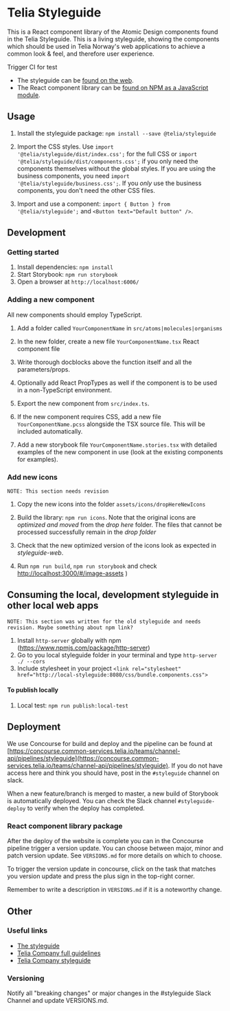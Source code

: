 # Telia Styleguide

This is a React component library of the Atomic Design components found in the Telia Styleguide. This is a living styleguide, showing the components which should be used in Telia Norway's web applications to achieve a common look & feel, and therefore user experience.

Trigger CI for test

- The styleguide can be [found on the web](https://styleguide.channelapi.telia.no/).
- The React component library can be [found on NPM as a JavaScript module](https://www.npmjs.com/package/@telia/styleguide).

## Usage

1. Install the styleguide package: `npm install --save @telia/styleguide`

2. Import the CSS styles. Use `import '@telia/styleguide/dist/index.css';` for the full CSS or
   `import '@telia/styleguide/dist/components.css';` if you only need the components themselves
   without the global styles. If you are using the business components, you need
   `import '@telia/styleguide/business.css';`. If you _only_ use the business components, you
   don't need the other CSS files.

3. Import and use a component: `import { Button } from '@telia/styleguide';` and `<Button text="Default button" />`.

## Development

### Getting started

1. Install dependencies: `npm install`
2. Start Storybook: `npm run storybook`
3. Open a browser at `http://localhost:6006/`

### Adding a new component

All new components should employ TypeScript.

1. Add a folder called `YourComponentName` in `src/atoms|molecules|organisms`

2. In the new folder, create a new file `YourComponentName.tsx` React component file

3. Write thorough docblocks above the function itself and all the parameters/props.

4. Optionally add React PropTypes as well if the component is to be used in a non-TypeScript environment.

5. Export the new component from `src/index.ts`.

6. If the new component requires CSS, add a new file `YourComponentName.pcss` alongside the TSX source file. This will be included automatically.

7. Add a new storybook file `YourComponentName.stories.tsx` with detailed examples of the new component in use (look at the existing components for examples).

### Add new icons

`NOTE: This section needs revision`

1. Copy the new icons into the folder `assets/icons/dropHereNewIcons`

2. Build the library: `npm run icons`. Note that the original icons are _optimized and moved_ from the _drop here_ folder. The files that cannot be processed successfully remain in the _drop folder_

3. Check that the new optimized version of the icons look as expected in _styleguide-web_.

4. Run `npm run build`, `npm run storybook` and check [http://localhost:3000/#/image-assets](http://localhost:3000/#/image-assets) )

## Consuming the local, development styleguide in other local web apps

`NOTE: This section was written for the old styleguide and needs revision. Maybe something about npm link?`

1. Install `http-server` globally with npm (https://www.npmjs.com/package/http-server)
2. Go to you local styleguide folder in your terminal and type `http-server ./ --cors`
3. Include stylesheet in your project `<link rel="stylesheet" href="http://local-styleguide:8080/css/bundle.components.css">`

#### To publish locally

1. Local test: `npm run publish:local-test`

## Deployment

We use Concourse for build and deploy and the pipeline can be found at [https://concourse.common-services.telia.io/teams/channel-api/pipelines/styleguide](https://concourse.common-services.telia.io/teams/channel-api/pipelines/styleguide).
If you do not have access here and think you should have, post in the `#styleguide` channel on slack.

When a new feature/branch is merged to master, a new build of Storybook is automatically deployed. You can check the Slack channel `#styleguide-deploy` to verify when the deploy has completed.

### React component library package

After the deploy of the website is complete you can in the Concourse pipeline trigger a version
update. You can choose between major, minor and patch version update. See `VERSIONS.md` for more
details on which to choose.

To trigger the version update in concourse, click on the task that matches you version update
and press the plus sign in the top-right corner.

Remember to write a description in `VERSIONS.md` if it is a noteworthy change.

## Other

### Useful links

- [The styleguide](https://styleguide.channelapi.telia.no/#/)
- [Telia Company full guidelines](https://brandhub.teliacompany.com/)
- [Telia Company styleguide](https://digitalstyle.teliacompany.com/)

### Versioning

Notify all "breaking changes" or major changes in the #styleguide Slack Channel and update VERSIONS.md.

